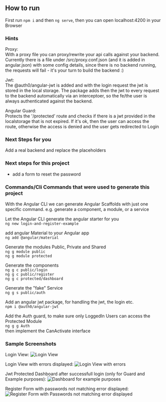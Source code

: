 
## How to run
First run `npm i` and then `ng serve`, then you can open localhost:4200 in your Browser

### Hints
Proxy:  
With a proxy file you can proxy/rewrite your api calls against your backend.
Currently there is a file under /src/proxy.conf.json (and it is added in angular.json)
with some config details, since there is no backend running, the requests will fail - it's your turn to build the backend :)

Jwt:  
The @auth0/angular-jwt is added and with the login request the jwt is stored in the local storage.
The package adds then the jwt to every request to the backend automatically via an interceptoer, so the fe/the user is 
always authenticated against the backend.

Angular Guard:  
Protects the '/protected' route and checks if there is a jwt provided in the localstorage that is not expired.
If it's ok, then the user can access the route, otherwise the access is denied and the user gets redirected to Login

### Next Steps for you
Add a real backend and replace the placeholders

### Next steps for this project
- add a form to reset the password

### Commands/Cli Commands that were used to generate this project 
With the Angular CLI we can generate Angular Scaffolds with just one specific command. 
e.g. generate a component, a module, or a service

Let the Angular CLI generate the angular starter for you  
`ng new login-and-register-example`  

add angular Material to your Angular app  
`ng add @angular/material`
  
Generate the modules Public, Private and Shared  
`ng g module public`  
`ng g module protected`  

Generate the components  
`ng g c public/login`  
`ng g c public/register`  
`ng g c protected/dashboard`  

Generate the "fake" Service  
`ng g s public/auth`
  
Add an angular jwt package, for handling the jwt, the login etc.  
`npm i @auth0/angular-jwt`  
  
Add the Auth guard, to make sure only LoggedIn Users can access the Protected Module  
`ng g g Auth`  
then implement the CanActivate interface

### Sample Screenshots
Login View:
![Login View](/screenshots/login-basic.jpg?raw=true "Login View")

Login View with errors displayed:
![Login View with errors](/screenshots/login-errors.jpg?raw=true "Login View with an errors displayed")

Jwt Protected Dashboard after successfull login (only for Guard and Example purposes):
![Dashboard for example purposes](/screenshots/jwt-protected-basic-dashboard.jpg?raw=true "Dashboard for example purposes")

Register Form with passwords not matching error displayed:
![Register Form with Passwords not matching error displayed](/screenshots/register-forms-with-passwords-not-matching-hint.jpg?raw=true "Register Form with Passwords not matching error displayed")